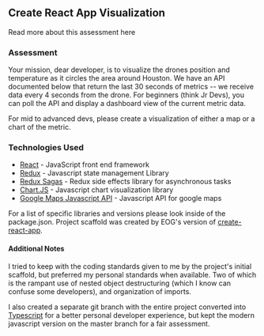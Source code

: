 ## Create React App Visualization

Read more about this assessment here

### Assessment

Your mission, dear developer, is to visualize the drones position and temperature as it circles the area around Houston. We have an API documented below that return the last 30 seconds of metrics -- we receive data every 4 seconds from the drone. For beginners (think Jr Devs), you can poll the API and display a dashboard view of the current metric data.

For mid to advanced devs, please create a visualization of either a map or a chart of the metric.

### Technologies Used

- [React](https://reactjs.org/) - JavaScript front end framework
- [Redux](https://redux.js.org/) - Javascript state management Library
- [Redux Sagas](https://redux-saga.js.org/) - Redux side effects library for asynchronous tasks
- [Chart.JS](https://www.chartjs.org/) - Javascript chart visualization library
- [Google Maps Javascript API](https://developers.google.com/maps/documentation/javascript/tutorial) - Javascript API for google maps

For a list of specific libraries and versions please look inside of the package.json. Project scaffold was created by EOG's version of [create-react-app](https://github.com/facebook/create-react-app).

#### Additional Notes

I tried to keep with the coding standards given to me by the project's initial scaffold, but preferred my personal standards when available. Two of which is the rampant use of nested object destructuring (which I know can confuse some developers), and organization of imports.

I also created a separate git branch with the entire project converted into [Typescript](https://github.com/kelvin-mai/eog-react-assessment/tree/typescript) for a better personal developer experience, but kept the modern javascript version on the master branch for a fair assessment.
